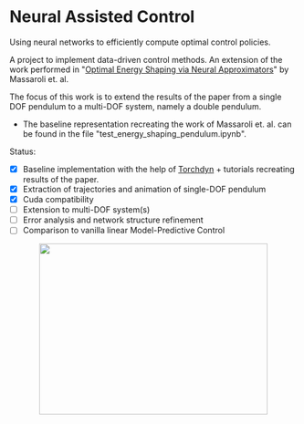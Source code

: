 # Neural Assisted Control
Using neural networks to efficiently compute optimal control policies.

A project to implement data-driven control methods. An extension of the work performed in "[Optimal Energy Shaping via Neural Approximators](https://arxiv.org/abs/2101.05537)" by Massaroli et. al. 

The focus of this work is to extend the results of the paper from a single DOF pendulum to a multi-DOF system, namely a double pendulum.

- The baseline representation recreating the work of Massaroli et. al. can be found in the file "test_energy_shaping_pendulum.ipynb".

Status:
- [x] Baseline implementation with the help of [Torchdyn](https://github.com/DiffEqML/torchdyn) + tutorials recreating results of the paper.
- [x] Extraction of trajectories and animation of single-DOF pendulum
- [x] Cuda compatibility
- [ ] Extension to multi-DOF system(s)
- [ ] Error analysis and network structure refinement
- [ ] Comparison to vanilla linear Model-Predictive Control

<p align="center">
  <img src="https://github.com/kevin-troy/neural_optimal_control/blob/main/sandbox/swingup.gif" width="400" height="300" />
</p>
